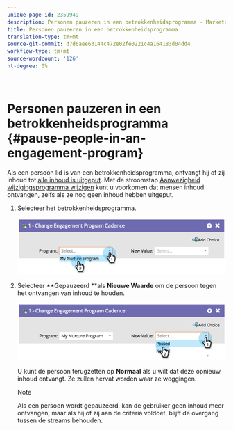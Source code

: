 ```yaml
---
unique-page-id: 2359949
description: Personen pauzeren in een betrokkenheidsprogramma - Marketo Docs - Productdocumentatie
title: Personen pauzeren in een betrokkenheidsprogramma
translation-type: tm+mt
source-git-commit: d7d6aee63144c472e02fe0221c4a164183d04dd4
workflow-type: tm+mt
source-wordcount: '126'
ht-degree: 0%

---
```



# Personen pauzeren in een betrokkenheidsprogramma {#pause-people-in-an-engagement-program}

Als een persoon lid is van een betrokkenheidsprogramma, ontvangt hij of zij inhoud tot [alle inhoud is uitgeput](people-who-have-exhausted-content.md). Met de stroomstap [Aanwezigheid wijzigingsprogramma wijzigen](../../../../product-docs/core-marketo-concepts/smart-campaigns/program-flow-actions/change-engagement-program-cadence.md) kunt u voorkomen dat mensen inhoud ontvangen, zelfs als ze nog geen inhoud hebben uitgeput.

1. Selecteer het betrokkenheidsprogramma.

   ![](assets/image2014-9-22-14-3a49-3a27.png)

1. Selecteer **Gepauzeerd **als **Nieuwe Waarde** om de persoon tegen het ontvangen van inhoud te houden.

   ![](assets/image2014-9-22-14-3a49-3a31.png)

   U kunt de persoon terugzetten op **Normaal** als u wilt dat deze opnieuw inhoud ontvangt. Ze zullen hervat worden waar ze weggingen.

   >[!NOTE]
   >
   >Als een persoon wordt gepauzeerd, kan de gebruiker geen inhoud meer ontvangen, maar als hij of zij aan de criteria voldoet, blijft de overgang tussen de streams behouden.

